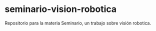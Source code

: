 # seminario-vision-robotica
Repositorio para la materia Seminario, un trabajo sobre visión robotica.
